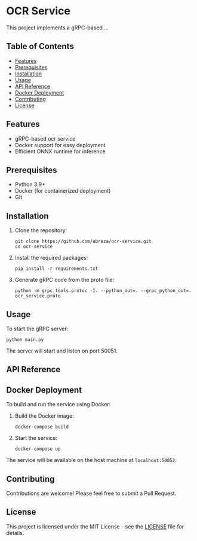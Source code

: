 # OCR Service

This project implements a gRPC-based ...

## Table of Contents

- [Features](#features)
- [Prerequisites](#prerequisites)
- [Installation](#installation)
- [Usage](#usage)
- [API Reference](#api-reference)
- [Docker Deployment](#docker-deployment)
- [Contributing](#contributing)
- [License](#license)

## Features

- gRPC-based ocr service
- Docker support for easy deployment
- Efficient ONNX runtime for inference

## Prerequisites

- Python 3.9+
- Docker (for containerized deployment)
- Git

## Installation

1. Clone the repository:
   ```
   git clone https://github.com/abreza/ocr-service.git
   cd ocr-service
   ```

2. Install the required packages:
   ```
   pip install -r requirements.txt
   ```

3. Generate gRPC code from the proto file:
   ```
   python -m grpc_tools.protoc -I. --python_out=. --grpc_python_out=. ocr_service.proto
   ```

## Usage

To start the gRPC server:

```
python main.py
```

The server will start and listen on port 50051.

## API Reference


## Docker Deployment

To build and run the service using Docker:

1. Build the Docker image:
   ```
   docker-compose build
   ```

2. Start the service:
   ```
   docker-compose up
   ```

The service will be available on the host machine at `localhost:50052`.

## Contributing

Contributions are welcome! Please feel free to submit a Pull Request.

## License

This project is licensed under the MIT License - see the [LICENSE](LICENSE) file for details.
